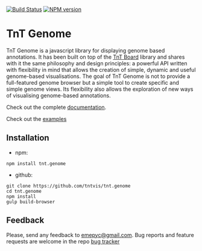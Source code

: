 [![Build Status](https://travis-ci.org/emepyc/tnt.genome.svg?branch=master)](https://travis-ci.org/emepyc/tnt.genome)
[![NPM version](https://badge-me.herokuapp.com/api/npm/tnt.genome.png)](http://badges.enytc.com/for/npm/tnt.genome)

# TnT Genome
TnT Genome is a javascript library for displaying genome based annotations. It has been built on top of the [TnT Board](http://emepyc.github.io/tnt.board/) library and shares with it the same philosophy and design principles: a powerful API written with flexibility in mind that allows the creation of simple, dynamic and useful genome-based visualisations. The goal of TnT Genome is not to provide a full-featured genome browser but a simple tool to create specific and simple genome views. Its flexibility also allows the exploration of new ways of visualising genome-based annotations.

Check out the complete [documentation](http://tntvis.github.io/tnt.genome/).

Check out the [examples](http://tntvis.github.io/tnt.genome/examples/)

## Installation

- npm:

```
npm install tnt.genome
```

- github:

```
git clone https://github.com/tntvis/tnt.genome
cd tnt.genome
npm install
gulp build-browser
```

## Feedback
Please, send any feedback to emepyc@gmail.com. Bug reports and feature requests are welcome in the repo [bug tracker](https://github.com/tntvis/tnt.genome/issues)
